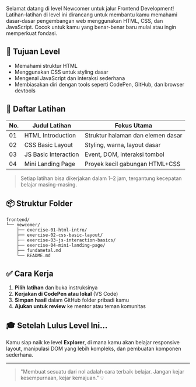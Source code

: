 
Selamat datang di level Newcomer untuk jalur Frontend Development! Latihan-latihan di level ini dirancang untuk membantu kamu memahami dasar-dasar pengembangan web menggunakan HTML, CSS, dan JavaScript. Cocok untuk kamu yang benar-benar baru mulai atau ingin memperkuat fondasi.

## 🎯 Tujuan Level

- Memahami struktur HTML
- Menggunakan CSS untuk styling dasar
- Mengenal JavaScript dan interaksi sederhana
- Membiasakan diri dengan tools seperti CodePen, GitHub, dan browser devtools

## 🧪 Daftar Latihan

| No. | Judul Latihan | Fokus Utama |
| --- | ------------- | ----------- |
| 01     |HTML Introduction               | Struktur halaman dan elemen dasar |
| 02                                             | CSS Basic Layout                  | Styling, warna, layout dasar   |
| 03                                             | JS Basic Interaction              | Event, DOM, interaksi tombol   |
| 04                                             | Mini Landing Page                 | Proyek kecil gabungan HTML+CSS |

> Setiap latihan bisa dikerjakan dalam 1–2 jam, tergantung kecepatan belajar masing-masing.

## 📦 Struktur Folder

```
frontend/
└── newcomer/
    ├── exercise-01-html-intro/
    ├── exercise-02-css-basic-layout/
    ├── exercise-03-js-interaction-basics/
    ├── exercise-04-mini-landing-page/
    ├── fundametal.md
    └── README.md
```

## ✅ Cara Kerja

1. **Pilih latihan** dan buka instruksinya
2. **Kerjakan di CodePen atau lokal** (VS Code)
3. **Simpan hasil** dalam GitHub folder pribadi kamu
4. **Ajukan untuk review** ke mentor atau teman komunitas



## 🎓 Setelah Lulus Level Ini...

Kamu siap naik ke level **Explorer**, di mana kamu akan belajar responsive layout, manipulasi DOM yang lebih kompleks, dan pembuatan komponen sederhana.

---

> "Membuat sesuatu dari nol adalah cara terbaik belajar. Jangan kejar kesempurnaan, kejar kemajuan." 💡

